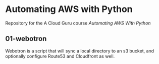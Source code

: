 # Automating AWS with Python
Repository for the A Cloud Guru course *Automating AWS With Python*

## 01-webotron

Webotron is a script that will sync a local directory to an s3 bucket, and optionally configure Route53 and Cloudfront as well.
